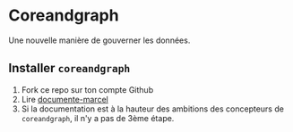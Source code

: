# Coreandgraph
Une nouvelle manière de gouverner les données. 

## Installer `coreandgraph` 

1. Fork ce repo sur ton compte Github 
2. Lire [documente-marcel](https://arthursrz.github.io/documente-marcel/)
3. Si la documentation est à la hauteur des ambitions des concepteurs de `coreandgraph`, il n'y a pas de 3ème étape.
